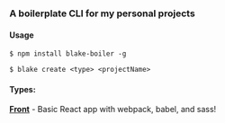 ### A boilerplate CLI for my personal projects

#### Usage
```
$ npm install blake-boiler -g

$ blake create <type> <projectName>
```

#### Types:
**[Front](https://github.com/BlakeGuilloud/webpack-babel-react)** - Basic React app with webpack, babel, and sass!

